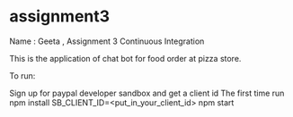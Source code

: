 # assignment3
Name : Geeta , 
Assignment 3 Continuous Integration

This is the application of chat bot for food order at pizza store.

To run:

Sign up for paypal developer sandbox and get a client id
The first time run npm install
SB_CLIENT_ID=<put_in_your_client_id> npm start
